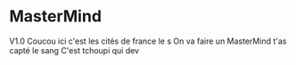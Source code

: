# MasterMind
V1.0
Coucou ici c'est les cités de france le s 
On va faire un MasterMind t'as capté le sang
C'est tchoupi qui dev

